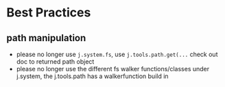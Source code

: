 # Best Practices

## path manipulation

- please no longer use ```j.system.fs```, use ```j.tools.path.get(...``` check out doc to returned path object
- please no longer use the different fs walker functions/classes under j.system, the j.tools.path has a walkerfunction build in


